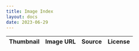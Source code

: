 ```yaml
---
title: Image Index
layout: docs
date: 2023-06-29
---
```


Thumbnail | Image URL | Source | License
--- | --- | --- | ---